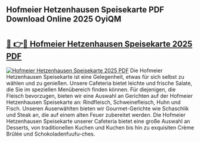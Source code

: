 ## Hofmeier Hetzenhausen Speisekarte PDF Download Online 2025 OyiQM

# <h2><a href="http://gcczl7h.nevu.top/?p=Hofmeier+Hetzenhausen+Speisekarte">🔗 👉🔴 Hofmeier Hetzenhausen Speisekarte 2025 PDF</a></h2>

[![Hofmeier Hetzenhausen Speisekarte 2025 PDF](https://i.imgur.com/dBaPXMq.png)](http://gcczl7h.nevu.top/?p=Hofmeier+Hetzenhausen+Speisekarte)
Die Hofmeier Hetzenhausen Speisekarte ist eine Gelegenheit, etwas für sich selbst zu wählen und zu genießen. Unsere Cafeteria bietet leichte und frische Salate, die Sie im speziellen Menübereich finden können. Für diejenigen, die Fleisch bevorzugen, bieten wir eine Auswahl an Gerichten auf der Hofmeier Hetzenhausen Speisekarte an: Rindfleisch, Schweinefleisch, Huhn und Fisch. Unseren Auserwählten bieten wir Gourmet-Gerichte wie Schaschlik und Steak an, die auf einem alten Feuer zubereitet werden. Die Hofmeier Hetzenhausen Speisekarte unserer Cafeteria bietet eine große Auswahl an Desserts, von traditionellen Kuchen und Kuchen bis hin zu exquisiten Crème Brûlée und Schokoladenfuufu-ches.
